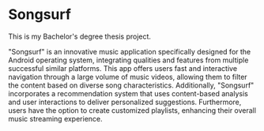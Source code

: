 # Songsurf

This is my Bachelor's degree thesis project.

"Songsurf" is an innovative music application specifically designed for the Android operating system, integrating
qualities and features from multiple successful similar platforms. This app offers users fast and interactive
navigation through a large volume of music videos, allowing them to filter the content based on diverse song
characteristics. Additionally, "Songsurf" incorporates a recommendation system that uses content-based analysis
and user interactions to deliver personalized suggestions. Furthermore, users have the option to create
customized playlists, enhancing their overall music streaming experience.
